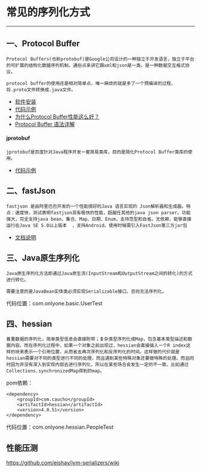 # 常见的序列化方式
---

## 一、Protocol Buffer

`Protocol Buffers(也称protobuf)是Google公司设计的一种独立于开发语言，独立于平台的可扩展的结构化数据序列机制。通俗点来讲它跟xml和json是一类。是一种数据交互格式协议。`

`protocol buffer的使用还是相对简单点，唯一麻烦的就是多了一个预编译的过程，将.proto文件转换成.java文件。`


* [软件安装](file/ProtocolBuffer-setup.md)
* [代码示例](file/ProtocolBuffer-codeexample.md)
* [为什么Protocol Buffer性能这么好？](https://blog.csdn.net/carson_ho/article/details/70568606)
* [Protocol Buffer 语法详解](https://blog.csdn.net/carson_ho/article/details/70267574)

#### jprotobuf

`jprotobuf是百度针对Java程序开发一套简易类库，目的是简化Protocol Buffer类库的使用。`

* [代码示例](file/jprotobuf-codeexample.md)


## 二、fastJson

`fastjson 是由阿里巴巴开发的一个性能很好的Java 语言实现的 Json解析器和生成器。特点：速度快，测试表明fastjson具有极快的性能，超越任其他的java json parser。功能强大，完全支持java bean、集合、Map、日期、Enum，支持范型和自省。无依赖，能够直接运行在Java SE 5.0以上版本 
，支持Android。使用时候需引入FastJson第三方jar包`

* [文档说明](https://github.com/aalansehaiyang/technology-talk/blob/master/open-source-framework/fastJson.md)


## 三、Java原生序列化

`Java原生序列化方法即通过Java原生流(InputStream和OutputStream之间的转化)的方式进行转化。`

`需要注意的是JavaBean实体类必须实现Serializable接口，否则无法序列化。`

代码位置：com.onlyone.basic.UserTest


## 四、hessian

`着重数据的序列化，简单类型信息会直接附带；复杂类型序列化成Map，包含基本类型描述和数据内容。而在序列化过程中，如果一个对象之前出现过，hessian会直接插入一个R index这样的块来表示一个引用位置，从而省去再次序列化和反序列化的时间。这样做的代价就是hessian需要对不同的类型进行不同的处理，而且遇到某些特殊对象还要做特殊的处理。而且同时因为并没有深入到实现内部去进行序列化，所以在某些场合会发生一定的不一致，比如通过Collections.synchronizedMap得到的map。`

pom依赖：

```
<dependency>
	<groupId>com.caucho</groupId>
	<artifactId>hessian</artifactId>
	<version>4.0.51</version>
</dependency>
```

代码位置：com.onlyone.hessian.PeopleTest





## 性能压测

https://github.com/eishay/jvm-serializers/wiki